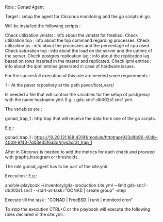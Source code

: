 Role : Gonad Agent

Target : setup the agent for Circonus monitoring and the go scripts in go.

Will be installed the following scripts :

Check utilization vmstat : info about the vmstat for freebsd.
Check utilization top : info about the top command regarding processes.
Check utilization ps : info about the processes and the percentage of cpu used.
Check saturation top : info about the load on the server and the uptime of the server.
Check postgres replication lag : info about the replication lag based on rows inserted in the master and replicated.
Check ipmi entries : info about the ipmi entries generated in case of hardware issues.

For the succesfull execution of this role are needed some requirements : 

1 - At the paver repository at the path paver/host_vars/

Is needed a file that will contain the variables for the setup of postgresql with the name hostname.yml. E.g. : gds-snc1-db002s1.snc1.yml.

The variables are  :

gonad_trap_1 : http trap that will receive the data from one of the go scripts.

E.g.: 

gonad_trap_1 : https://10.20.131.188:43191/module/httptrap/933d8b96-40db-4009-9f43-7d03e35f6a3d/mys3cr3t_trap_1

After in Circonus is needed to add the metrics for each check and proceed with graphs,histogram or thresholds.


The role gonad_agent has to be part of the site.yml. 

Execution :
E.g.: 

ansible-playbook -i inventory/gds-production site.yml --limit gds-snc1-db002s1.snc1 --start-at-task="GONAD | create group" -step

Execute till the task : "GONAD | FreeBSD | runit | monitord cron"

To stop the execution CTRL+C or the playbook will execute the following roles declared in the site.yml.
